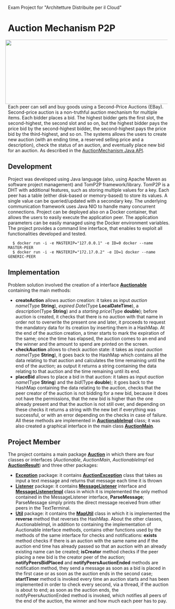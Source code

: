 Exam Project for "Architetture Distribuite per il Cloud"
# Auction Mechanism P2P
<img src="https://rokt.com/wp-content/uploads/2019/04/auction-3.png" align="right" Hspace="8" Vspace="0" width="600" height="200"
Border="0">
Each peer can sell and buy goods using a Second-Price Auctions (EBay). 
Second-price auction is a non-truthful auction mechanism for multiple items. 
Each bidder places a bid. The highest bidder gets the first slot, the second-highest, the second slot and so on, 
but the highest bidder pays the price bid by the second-highest bidder, the second-highest pays the price bid by the third-highest, and so on. 
The systems allows the users to create new auction (with an ending time, a reserved selling price and a description), 
check the status of an auction, and eventually place new bid for an auction. As described in the [AuctionMechanism Java API](https://github.com/Peppen/Auction/blob/master/src/main/java/auction/Auctionable.java).

## Development
Project was developed using Java language (also, using Apache Maven as software project management) and TomP2P framework/library. TomP2P is a DHT with additional features, such as storing multiple values for a key. Each peer has a table (either disk-based or memory-based) to store its values. A single value can be queried/updated with a secondary key. The underlying communication framework uses Java NIO to handle many concurrent connections. Project can be deployed also on a Docker container, that allows the users to easily execute the application peer. The application parameters can be easily managed using the Docker environment variables. The project provides a command line interface, that enables to exploit all functionalities developed and tested. <br>
```
  $ docker run -i -e MASTERIP="127.0.0.1" -e ID=0 docker --name MASTER-PEER
  $ docker run -i -e MASTERIP="172.17.0.2" -e ID=1 docker --name GENERIC-PEER 
```

## Implementation

Problem solution involved the creation of a interface [**Auctionable**](https://github.com/Peppen/Auction/blob/master/src/main/java/auction/Auctionable.java) containing the main methods:
* **createAction** allows auction creation: it takes as input *auction name*(Type **String**), *expired Date*(Type **LocalDateTime**), a *description*(Type **String**) and a *starting price*(Type **double**); before auction is created, it checks that there is no auction with that name in order not to overwrite the present one and later, it proceeds to request the mandatory data for its creation by inserting them in a HashMap. At the end of the auction creation, a timer starts to mark the expiration of the same; once the time has elapsed, the auction comes to an end and the winner and the amount to spend are printed on the screen.
* **checkAuction** allows to check auction state: it takes as input *auction name*(Type **String**), it goes back to the HashMap which contains all the data relating to that auction and calculates the time remaining until the end of the auction; as output it returns a string containing the data relating to that auction and the time remaining until its end.
* **placeBid** allows to place a bid in that auction: it takes as input *auction name*(Type **String**) and the *bid*(Type **double**); it goes back to the HashMap containing the data relating to the auction, checks that the peer creator of the auction is not bidding for a new bid, because it does not have the permissions, that the new bid is higher than the one already present and that the auction is not still over, and depending on these checks it returns a string with the new bet if everything was successful, or with an error depending on the checks in case of failure.
All these methods are implemented in [**AuctionableImpl**](https://github.com/Peppen/Auction/blob/master/src/main/java/auction/AuctionableImpl.java) class; it was also created a graphical interface in the main class [**AuctionMain**](https://github.com/Peppen/Auction/blob/master/src/main/java/auction/AuctionMain.java).

## Project Member

The project contains a main package [**Auction**](https://github.com/Peppen/Auction/tree/master/src/main/java/auction) in which there are four classes or interfaces (*Auctionable*, *AuctionMain*, *AuctionableImpl* ed [**AuctionResult**](https://github.com/Peppen/Auction/blob/master/src/main/java/auction/AuctionResult.java)) and three other packages:
* [**Exception**](https://github.com/Peppen/Auction/tree/master/src/main/java/auction/exception) package: it contains [**AuctionException**](https://github.com/Peppen/Auction/blob/master/src/main/java/auction/exception/AuctionException.java) class that takes as input a text message and returns that message each time it is thrown
* [**Listener**](https://github.com/Peppen/Auction/tree/master/src/main/java/auction/listener) package: it contains [**MessageListener**](https://github.com/Peppen/Auction/blob/master/src/main/java/auction/listener/MessageListener.java) interface and [**MessageListenerImpl**](https://github.com/Peppen/Auction/blob/master/src/main/java/auction/listener/MessageListenerImpl.java) class  in which it is implemented the only method contained in the MessageListener interface, **ParseMessage**; ParseMessage simply prints the direct message received from other peers in the TextTerminal.
* [**Util**](https://github.com/Peppen/Auction/tree/master/src/main/java/auction/util) package: it contains the [**MapUtil**](https://github.com/Peppen/Auction/blob/master/src/main/java/auction/util/MapUtil.java) class in which it is implemented the **reverse** method that reverses the HashMap.
About the other classes, AuctionableImpl, in addition to containing the implementation of Auctionable interface methods, contains other functions used by the methods of the same interface for checks and notifications: **exists** method checks if there is an auction with the same name and if the auction end time has already passed so that an auction with an already existing name can be created; **isCreator** method checks if the peer placing a new bid is the creator peer of the auction; **notifyPeersBidPlaced** and **notifyPeersAuctionEnded** methods are notification method, they send a message as soon as a bid is placed in the first case or as soon as the auction ends in the second case; **startTimer** method is invoked every time an auction starts and has been implemented in order to check every second, via a thread, if the auction is about to end; as soon as the auction ends, the notifyPeersAuctionEnded method is invoked, which notifies all peers of the end of the auction, the winner and how much each peer has to pay.


